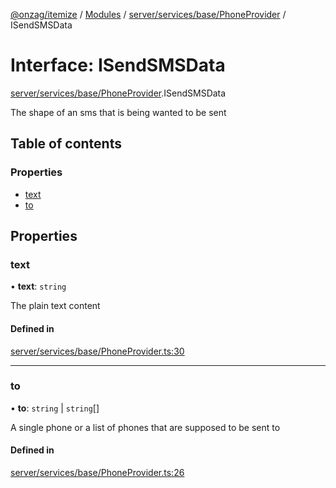 [@onzag/itemize](../README.md) / [Modules](../modules.md) / [server/services/base/PhoneProvider](../modules/server_services_base_PhoneProvider.md) / ISendSMSData

# Interface: ISendSMSData

[server/services/base/PhoneProvider](../modules/server_services_base_PhoneProvider.md).ISendSMSData

The shape of an sms that is being wanted to be sent

## Table of contents

### Properties

- [text](server_services_base_PhoneProvider.ISendSMSData.md#text)
- [to](server_services_base_PhoneProvider.ISendSMSData.md#to)

## Properties

### text

• **text**: `string`

The plain text content

#### Defined in

[server/services/base/PhoneProvider.ts:30](https://github.com/onzag/itemize/blob/5c2808d3/server/services/base/PhoneProvider.ts#L30)

___

### to

• **to**: `string` \| `string`[]

A single phone or a list of phones that are supposed
to be sent to

#### Defined in

[server/services/base/PhoneProvider.ts:26](https://github.com/onzag/itemize/blob/5c2808d3/server/services/base/PhoneProvider.ts#L26)

